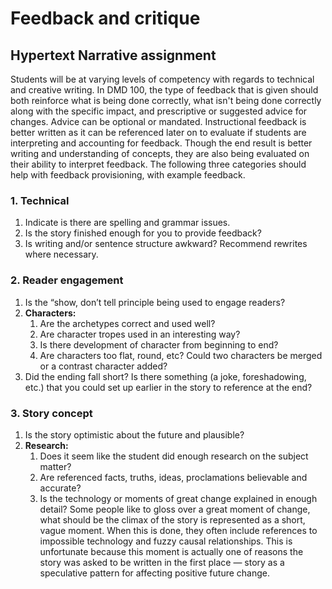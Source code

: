 # Feedback and critique

## Hypertext Narrative assignment

Students will be at varying levels of competency with regards to technical and creative writing. In DMD 100, the type of feedback that is given should both reinforce what is being done correctly, what isn't being done correctly along with the specific impact, and prescriptive or suggested advice for changes. Advice can be optional or mandated. Instructional feedback is better written as it can be referenced later on to evaluate if students are interpreting and accounting for feedback. Though the end result is better writing and understanding of concepts, they are also being evaluated on their ability to interpret feedback. The following three categories should help with feedback provisioning, with example feedback.

### 1. Technical

1. Indicate is there are spelling and grammar issues.
2. Is the story finished enough for you to provide feedback?
3. Is writing and/or sentence structure awkward? Recommend rewrites where necessary.

### 2. Reader engagement

1. Is the “show, don’t tell principle being used to engage readers?
2. **Characters:**
   1. Are the archetypes correct and used well?
   2. Are character tropes used in an interesting way?
   3. Is there development of character from beginning to end?
   4. Are characters too flat, round, etc? Could two characters be merged or a contrast character added?
3. Did the ending fall short? Is there something \(a joke, foreshadowing, etc.\) that you could set up earlier in the story to reference at the end?

### 3. Story concept

1. Is the story optimistic about the future and plausible?
2. **Research:**
   1. Does it seem like the student did enough research on the subject matter?
   2. Are referenced facts, truths, ideas, proclamations believable and accurate?
   3. Is the technology or moments of great change explained in enough detail? Some people like to gloss over a great moment of change, what should be the climax of the story is represented as a short, vague moment. When this is done, they often include references to impossible technology and fuzzy causal relationships. This is unfortunate because this moment is actually one of reasons the story was asked to be written in the first place — story as a speculative pattern for affecting positive future change.



